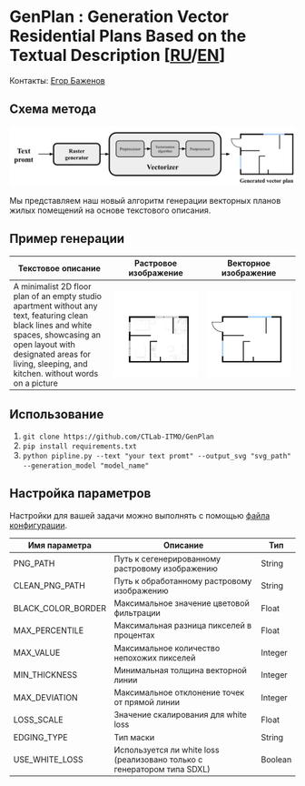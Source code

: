 # GenPlan : Generation Vector Residential Plans Based on the Textual Description [[RU](README_RU.md)/[EN](README.md)]

Контакты: [Егор Баженов](mailto:tujh.bazhenov.kbn00@mail.ru)

## Схема метода

![](examples/scheme.png) 

Мы представляем наш новый алгоритм генерации векторных планов жилых
помещений на основе текстового описания.

## Пример генерации
| Текстовое описание                                                                                                                                                                                                                     | Растровое изображение        | Векторное изображение        |
|----------------------------------------------------------------------------------------------------------------------------------------------------------------------------------------------------------------------------------------|------------------------------|------------------------------|
| A minimalist 2D floor plan of an empty studio apartment without any text, featuring clean black lines and white spaces, showcasing an open layout with designated areas for living, sleeping, and kitchen.  without words on a picture | ![](examples/pngs/test3.png) | ![](examples/svgs/test3.svg) |

## Использование

1. ``git clone https://github.com/CTLab-ITMO/GenPlan``
2. ``pip install requirements.txt``
3. ``python pipline.py --text "your text promt" --output_svg "svg_path" --generation_model "model_name"``

## Настройка параметров

Настройки для вашей задачи можно выполнять с помощью [файла конфигурации](config.py). 

| Имя параметра      | Описание                                                                | Тип     |
|--------------------|-------------------------------------------------------------------------|---------|
| PNG_PATH           | Путь к сегенерированному растровому изображению                         | String  |
| CLEAN_PNG_PATH     | Путь к обработанному растровому изображению                             | String  |
| BLACK_COLOR_BORDER | Максимальное значение цветовой фильтрации                               | Float   |
| MAX_PERCENTILE     | Максимальная разница пикселей в процентах                               | Float   |
| MAX_VALUE          | Максимальное количество непохожих пикселей                              | Integer |
| MIN_THICKNESS      | Минимальная толщина векторной линии                                     | Integer |
| MAX_DEVIATION      | Максимальное отклонение точек от прямой линии                           | Integer |
| LOSS_SCALE         | Значение скалирования для white loss                                    | Float   |
| EDGING_TYPE        | Тип маски                                                               | String  |
| USE_WHITE_LOSS     | Используется ли white loss (реализовано только с генератором типа SDXL) | Boolean |

